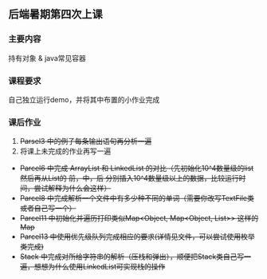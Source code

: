 ## 后端暑期第四次上课

### 主要内容

持有对象 & java常见容器

### 课程要求

自己独立运行demo，并将其中布置的小作业完成

### 课后作业

1. ~~Parsel3 中的例子每条输出语句再分析一遍~~
2. 将课上未完成的作业再写一遍

- ~~Parcel6  中完成 ArrayList 和 LinkedList 的对比（先初始化10^4数量级的list然后再从List的 前，中，后 分别插入10^4数量级以上的数据，比较运行时间，尝试解释为什么会这样）~~
- ~~Parcel8 中完成解析一个文件中有多少种不同的单词（需要你改写TextFile类或者自己写一个）~~
- ~~Parcel11 中初始化并遍历打印类似Map<Object, Map<Object, List>> 这样的Map~~
- ~~Parcel13 中使用优先级队列完成相应的要求(详情见文件，可以尝试使用枚举类完成)~~
- ~~Stack 中完成对所给字符串的解析（压栈和弹出），顺便把Stack类自己写一遍，想想为什么使用LinkedList可实现栈的操作~~

